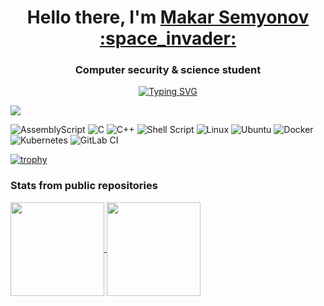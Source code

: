 <h1 align="center">Hello there, I'm <a href="https://t.me/makarsemyonov2809" target="_blank">Makar Semyonov :space_invader:</a></h1>
<h3 align="center">Computer security & science student</h3>
<p align="center"><a href="https://git.io/typing-svg"><img src="https://readme-typing-svg.herokuapp.com?font=Fira+Code&weight=150&size=15&pause=1000&color=1FF710&center=true&random=false&width=435&lines=Welcome+to+my+Github!" alt="Typing SVG" /></a></p>

![](https://komarev.com/ghpvc/?username=GhostOfVitebsk)

![AssemblyScript](https://img.shields.io/badge/assembly%20script-%23000000.svg?style=for-the-badge&logo=assemblyscript&logoColor=white)
![C](https://img.shields.io/badge/c-%2300599C.svg?style=for-the-badge&logo=c&logoColor=white)
![C++](https://img.shields.io/badge/c++-%2300599C.svg?style=for-the-badge&logo=c%2B%2B&logoColor=white)
![Shell Script](https://img.shields.io/badge/shell_script-%23121011.svg?style=for-the-badge&logo=gnu-bash&logoColor=white)
![Linux](https://img.shields.io/badge/Linux-FCC624?style=for-the-badge&logo=linux&logoColor=black)
![Ubuntu](https://img.shields.io/badge/Ubuntu-E95420?style=for-the-badge&logo=ubuntu&logoColor=white)
![Docker](https://img.shields.io/badge/docker-%230db7ed.svg?style=for-the-badge&logo=docker&logoColor=white)
![Kubernetes](https://img.shields.io/badge/kubernetes-%23326ce5.svg?style=for-the-badge&logo=kubernetes&logoColor=white)
![GitLab CI](https://img.shields.io/badge/gitlab%20ci-%23181717.svg?style=for-the-badge&logo=gitlab&logoColor=white)

[![trophy](https://github-profile-trophy.vercel.app/?username=GhostOfVitebsk&title=Stars,Followers,Commits&theme=onedark)](https://github.com/ryo-ma/github-profile-trophy)

### Stats from public repositories
<a href="https://github.com/anuraghazra/github-readme-stats">
  <img height=150 align="center" src="https://github-readme-stats.vercel.app/api?username=GhostOfVitebsk&theme=onedark&hide=contribs,prs,issues&hide_rank=true" />
</a>
<a href="https://github.com/anuraghazra/convoychat">
  <img height=150 align="center" src="https://github-readme-stats.vercel.app/api/top-langs?username=GhostOfVitebsk&theme=onedark&layout=compact&langs_count=8&card_width=320" />
</a>

